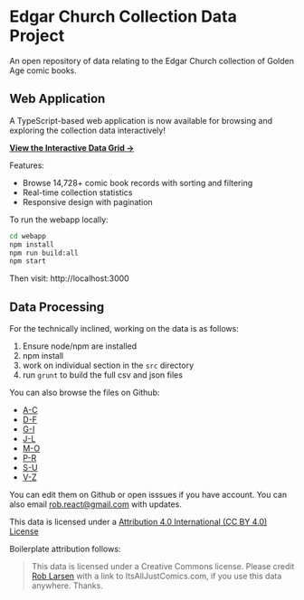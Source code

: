 Edgar Church Collection Data Project
============================

An open repository of data relating to the Edgar Church collection of Golden Age comic books.

## Web Application

A TypeScript-based web application is now available for browsing and exploring the collection data interactively! 

**[View the Interactive Data Grid →](https://edgarchurchdata.com/)**

Features:
- Browse 14,728+ comic book records with sorting and filtering
- Real-time collection statistics
- Responsive design with pagination

To run the webapp locally:
```bash
cd webapp
npm install
npm run build:all
npm start
```

Then visit: http://localhost:3000

## Data Processing

For the technically inclined, working on the data is as follows:

1. Ensure node/npm are installed
2. npm install
3. work on individual section in the `src` directory
4. run `grunt` to build the full csv and json files 

You can also browse the files on Github:

- [A-C](https://github.com/roblarsen/Edgar-Church-Collection-Data/blob/master/src/A-C.csv)
- [D-F](https://github.com/roblarsen/Edgar-Church-Collection-Data/blob/master/src/D-F.csv)
- [G-I](https://github.com/roblarsen/Edgar-Church-Collection-Data/blob/master/src/G-I.csv)
- [J-L](https://github.com/roblarsen/Edgar-Church-Collection-Data/blob/master/src/J-L.csv)
- [M-O](https://github.com/roblarsen/Edgar-Church-Collection-Data/blob/master/src/M-O.csv)
- [P-R](https://github.com/roblarsen/Edgar-Church-Collection-Data/blob/master/src/P-R.csv)
- [S-U](https://github.com/roblarsen/Edgar-Church-Collection-Data/blob/master/src/S-U.csv)
- [V-Z](https://github.com/roblarsen/Edgar-Church-Collection-Data/blob/master/src/V-Z.csv)

You can edit them on Github or open isssues if you have account. You can also email rob.react@gmail.com with updates.

This data is licensed under a [Attribution 4.0 International (CC BY 4.0) License](https://creativecommons.org/licenses/by/4.0/ "creative commons attribution")

Boilerplate attribution follows:

> This data is licensed under a Creative Commons license.  Please credit <a href="http://itsalljustocomics.com/" rel="nofollow">Rob Larsen</a> with a link to ItsAllJustComics.com, if you use this data anywhere. Thanks.
> 
